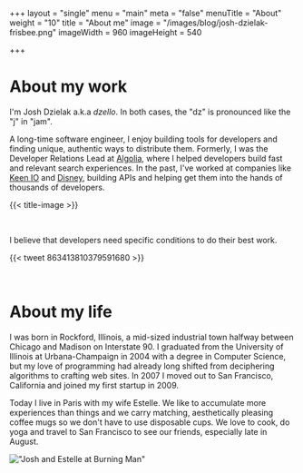 +++
layout = "single"
menu = "main"
meta = "false"
menuTitle = "About"
weight = "10"
title = "About me"
image = "/images/blog/josh-dzielak-frisbee.png"
imageWidth = 960
imageHeight = 540

+++

# About my work

I'm Josh Dzielak a.k.a *dzello*. In both cases, the "dz" is pronounced like the "j" in "jam".

A long-time software engineer, I enjoy building tools for developers and finding unique, authentic ways to distribute them. Formerly, I was the Developer Relations Lead at [Algolia](https://algolia.com/), where I helped developers build fast and relevant search experiences. In the past, I've worked at companies like [Keen IO](https://keen.io/) and [Disney](https://github.com/disney), building APIs and helping get them into the hands of thousands of developers.

{{< title-image >}}

<br>

I believe that developers need specific conditions to do their best work.

{{< tweet 863413810379591680 >}}

<br>

# About my life

I was born in Rockford, Illinois, a mid-sized industrial town halfway between Chicago and Madison on Interstate 90. I graduated from the University of Illinois at Urbana-Champaign in 2004 with a degree in Computer Science, but my love of programming had already long shifted from deciphering algorithms to crafting web sites. In 2007 I moved out to San Francisco, California and joined my first startup in 2009.

Today I live in Paris with my wife Estelle. We like to accumulate more experiences than things and we carry matching, aesthetically pleasing coffee mugs so we don't have to use disposable cups. We love to cook, do yoga and travel to San Francisco to see our friends, especially late in August.

!["Josh and Estelle at Burning Man"](/images/josh-estelle-burning-man-2017.jpg)
